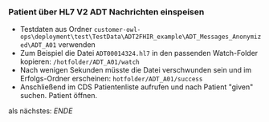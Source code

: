 ### Patient über HL7 V2 ADT Nachrichten einspeisen

* Testdaten aus Ordner `customer-owl-ops\deployment\test\TestData\ADT2FHIR_example\ADT_Messages_Anonymized\ADT_A01` verwenden
* Zum Beispiel die Datei `ADT00014324.hl7` in den passenden Watch-Folder kopieren: `/hotfolder/ADT_A01/watch`
* Nach wenigen Sekunden müsste die Datei verschwunden sein und im Erfolgs-Ordner erscheinen: `hotfolder/ADT_A01/success`
* Anschließend im CDS Patientenliste aufrufen und nach Patient "given" suchen. Patient öffnen.

als nächstes: *ENDE*
